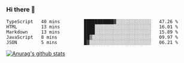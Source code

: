 ### Hi there 👋



<!--
**webB1an/webB1an** is a ✨ _special_ ✨ repository because its `README.md` (this file) appears on your GitHub profile.

Here are some ideas to get you started:

- 🔭 I’m currently working on ...
- 🌱 I’m currently learning ...
- 👯 I’m looking to collaborate on ...
- 🤔 I’m looking for help with ...
- 💬 Ask me about ...
- 📫 How to reach me: ...
- 😄 Pronouns: ...
- ⚡ Fun fact: ...
-->

<!--START_SECTION:waka-->
```text
TypeScript   40 mins         ███████████▓░░░░░░░░░░░░░   47.26 % 
HTML         13 mins         ████░░░░░░░░░░░░░░░░░░░░░   16.01 % 
Markdown     13 mins         ████░░░░░░░░░░░░░░░░░░░░░   15.89 % 
JavaScript   8 mins          ██▒░░░░░░░░░░░░░░░░░░░░░░   09.97 % 
JSON         5 mins          █▓░░░░░░░░░░░░░░░░░░░░░░░   06.21 % 
```
<!--END_SECTION:waka-->


[![Anurag's github stats](https://github-readme-stats.vercel.app/api?username=webB1an&show_icons=true&theme=radical)](https://github.com/anuraghazra/github-readme-stats)

